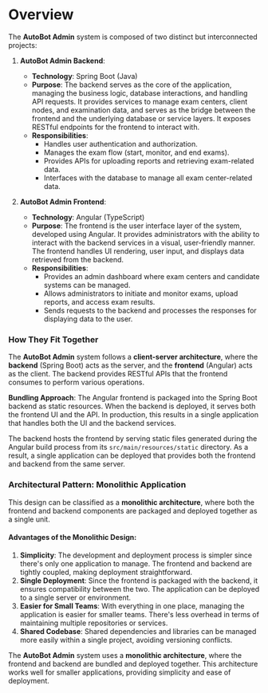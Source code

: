 # Overview

The **AutoBot Admin** system is composed of two distinct but interconnected projects:

1. **AutoBot Admin Backend**:
   - **Technology**: Spring Boot (Java)
   - **Purpose**: The backend serves as the core of the application, managing the business logic, database interactions, and handling API requests. It provides services to manage exam centers, client nodes, and examination data, and serves as the bridge between the frontend and the underlying database or service layers. It exposes RESTful endpoints for the frontend to interact with.
   - **Responsibilities**:
     - Handles user authentication and authorization.
     - Manages the exam flow (start, monitor, and end exams).
     - Provides APIs for uploading reports and retrieving exam-related data.
     - Interfaces with the database to manage all exam center-related data.

2. **AutoBot Admin Frontend**:
   - **Technology**: Angular (TypeScript)
   - **Purpose**: The frontend is the user interface layer of the system, developed using Angular. It provides administrators with the ability to interact with the backend services in a visual, user-friendly manner. The frontend handles UI rendering, user input, and displays data retrieved from the backend.
   - **Responsibilities**:
     - Provides an admin dashboard where exam centers and candidate systems can be managed.
     - Allows administrators to initiate and monitor exams, upload reports, and access exam results.
     - Sends requests to the backend and processes the responses for displaying data to the user.

### How They Fit Together

The **AutoBot Admin** system follows a **client-server architecture**, where the **backend** (Spring Boot) acts as the server, and the **frontend** (Angular) acts as the client. The backend provides RESTful APIs that the frontend consumes to perform various operations.

**Bundling Approach**: The Angular frontend is packaged into the Spring Boot backend as static resources. When the backend is deployed, it serves both the frontend UI and the API. In production, this results in a single application that handles both the UI and the backend services.

The backend hosts the frontend by serving static files generated during the Angular build process from its `src/main/resources/static` directory. As a result, a single application can be deployed that provides both the frontend and backend from the same server.

### Architectural Pattern: **Monolithic Application**

This design can be classified as a **monolithic architecture**, where both the frontend and backend components are packaged and deployed together as a single unit.

#### Advantages of the Monolithic Design:
1. **Simplicity**: The development and deployment process is simpler since there's only one application to manage. The frontend and backend are tightly coupled, making deployment straightforward.
2. **Single Deployment**: Since the frontend is packaged with the backend, it ensures compatibility between the two. The application can be deployed to a single server or environment.
3. **Easier for Small Teams**: With everything in one place, managing the application is easier for smaller teams. There's less overhead in terms of maintaining multiple repositories or services.
4. **Shared Codebase**: Shared dependencies and libraries can be managed more easily within a single project, avoiding versioning conflicts.

The **AutoBot Admin** system uses a **monolithic architecture**, where the frontend and backend are bundled and deployed together. This architecture works well for smaller applications, providing simplicity and ease of deployment.